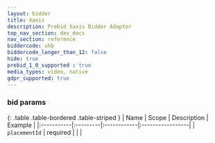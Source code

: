 ```yaml
---
layout: bidder
title: Xaxis
description: Prebid Xaxis Bidder Adaptor
top_nav_section: dev_docs
nav_section: reference
biddercode: xhb
biddercode_longer_than_12: false
hide: true
prebid_1_0_supported : true
media_types: video, native
gdpr_supported: true
---
```


### bid params

{: .table .table-bordered .table-striped }
| Name | Scope | Description | Example |
|:-----------|:---------|:------------|:-----------------|
| `placementId` | required | | |
